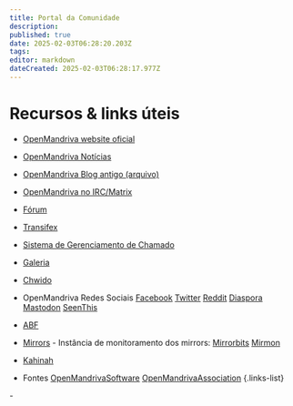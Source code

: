 ```yaml
---
title: Portal da Comunidade
description: 
published: true
date: 2025-02-03T06:28:20.203Z
tags: 
editor: markdown
dateCreated: 2025-02-03T06:28:17.977Z
---
```


# Recursos & links úteis

- [OpenMandriva website oficial](https://www.openmandriva.org)
- [OpenMandriva Notícias](https://www.openmandriva.org/en/news/)
- [OpenMandriva Blog antigo (arquivo)](https://arc.openmandriva.org/blog/)
- [OpenMandriva no IRC/Matrix](/team/chat)
- [Fórum](https://forum.openmandriva.org/)
- [Transifex](https://www.transifex.com/openmandriva/public/)
- [Sistema de Gerenciamento de Chamado](https://github.com/OpenMandrivaAssociation/distribution/issues)
- [Galeria](https://gallery.openmandriva.org/)
- [Chwido](https://chwido.openmandriva.org/meetings/%23openmandriva-cooker/)
- OpenMandriva Redes Sociais
 [Facebook](https://www.facebook.com/OpenMandriva)
 [Twitter](https://twitter.com/OpenMandrivaOrg)
 [Reddit](https://www.reddit.com/r/OpenMandriva/)
 [Diaspora](https://joindiaspora.com/u/openmandriva)
 [Mastodon](https://hostux.social/@OpenMandriva)
 [SeenThis](https://seenthis.net/people/openmandriva)

- [ABF](https://abf.openmandriva.org/)
- [Mirrors](http://mirror.openmandriva.org/README.txt?mirrorlist) - Instância de monitoramento dos mirrors: [Mirrorbits](https://mirror.openmandriva.org/?mirrorstats) [Mirmon](https://mirmon.openmandriva.org/)
- [Kahinah](https://kahinah.rxu.tech/)

- Fontes
 [OpenMandrivaSoftware](https://github.com/OpenMandrivaSoftware/)
 [OpenMandrivaAssociation](https://github.com/OpenMandrivaAssociation/)
{.links-list}

\- 
